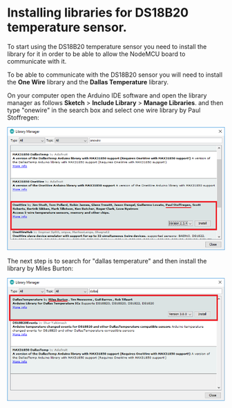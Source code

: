 # Installing libraries for DS18B20 temperature sensor.

To start using the DS18B20 temperature sensor you need to install the library for it in order to be able to allow the NodeMCU board to communicate with it. 

To be able to communicate with the DS18B20 sensor you will need to install the **One Wire** library and the **Dallas Temperature** library. 

On your computer open the Arduino IDE software and open the library manager as follows  **Sketch** &gt; **Include Library** &gt; **Manage Libraries**. and then type "onewire" in the search box and select one wire library by Paul Stoffregen: 

![Installing OneWire library \(randonnerdtutorial.com\)](../../.gitbook/assets/installonewirelibrary.png)

The next step is to search for "dallas temperature" and then install the library by Miles Burton:

![](../../.gitbook/assets/install-dallas-temperature.png)

